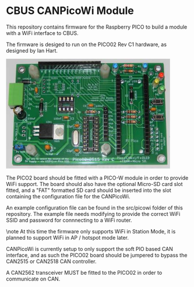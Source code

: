 # CBUS CANPicoWi Module

This repository contains firmware for the Raspberry PICO to build a module with a WiFi interface to CBUS.

The firmware is desiged to run on the PICO02 Rev C1 hardware, as designed by Ian Hart.

![PICO02 Rev C1](doc/pico2.png)

The PICO2 board should be fitted with a PICO-W module in order to provide WiFi support.  The board should also have the optional Micro-SD card slot fitted, and a "FAT" formatted SD card should be inserted into the slot containing the configuration file for the CANPicoWi.

An example configuration file can be found in the src/picowi folder of this repository.  The example file needs modifying to provide the correct WiFi SSID and password for connnecting to a WiFi router.

\note At this time the firmware only supports WiFi in Station Mode, it is planned to support WiFi in AP / hotspot mode later.

CANPicoWi is currently setup to only support the soft PIO based CAN interface, and as such the PICO02 board should be jumpered to bypass the CAN2515 or CAN2518 CAN controller.

A CAN2562 transceiver MUST be fitted to the PICO02 in order to communicate on CAN.
